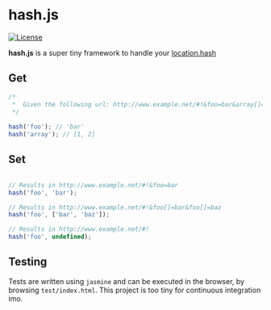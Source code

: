 hash.js
========

[![License](http://img.shields.io/:license-mit-blue.svg)](http://tonekk.mit-license.org)

**hash.js** is a super tiny framework to handle your [location.hash](http://www.w3schools.com/jsref/prop_loc_hash.asp)

## Get

```javascript
/*
 *  Given the following url: http://www.example.net/#!&foo=bar&array[]=1&array[]=2
 */
 
hash('foo'); // 'bar'
hash('array'); // [1, 2]
```

## Set

```javascript

// Results in http://www.example.net/#!&foo=bar
hash('foo', 'bar');

// Results in http://www.example.net/#!&foo[]=bar&foo[]=baz
hash('foo', ['bar', 'baz']);

// Results in http://www.example.net/#!
hash('foo', undefined);

```

## Testing

Tests are written using `jasmine` and can be executed in the browser, by browsing `test/index.html`.
This project is too tiny for continuous integration imo.
